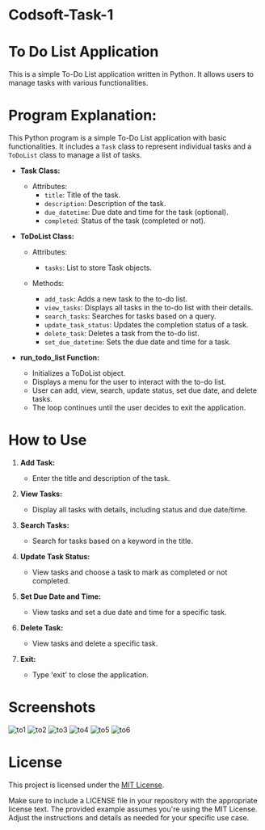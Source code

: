 # Codsoft-Task-1

# To Do List Application

This is a simple To-Do List application written in Python. It allows users to manage tasks with various functionalities.

# Program Explanation:

This Python program is a simple To-Do List application with basic functionalities. It includes a `Task` class to represent individual tasks and a `ToDoList` class to manage a list of tasks.

- **Task Class:**
  - Attributes:
    - `title`: Title of the task.
    - `description`: Description of the task.
    - `due_datetime`: Due date and time for the task (optional).
    - `completed`: Status of the task (completed or not).

- **ToDoList Class:**
  - Attributes:
    - `tasks`: List to store Task objects.

  - Methods:
    - `add_task`: Adds a new task to the to-do list.
    - `view_tasks`: Displays all tasks in the to-do list with their details.
    - `search_tasks`: Searches for tasks based on a query.
    - `update_task_status`: Updates the completion status of a task.
    - `delete_task`: Deletes a task from the to-do list.
    - `set_due_datetime`: Sets the due date and time for a task.

- **run_todo_list Function:**
  - Initializes a ToDoList object.
  - Displays a menu for the user to interact with the to-do list.
  - User can add, view, search, update status, set due date, and delete tasks.
  - The loop continues until the user decides to exit the application.


# How to Use

1. **Add Task:**
   - Enter the title and description of the task.

2. **View Tasks:**
   - Display all tasks with details, including status and due date/time.

3. **Search Tasks:**
   - Search for tasks based on a keyword in the title.

4. **Update Task Status:**
   - View tasks and choose a task to mark as completed or not completed.

5. **Set Due Date and Time:**
   - View tasks and set a due date and time for a specific task.

6. **Delete Task:**
   - View tasks and delete a specific task.

7. **Exit:**
   - Type 'exit' to close the application.

# Screenshots
![to1](https://github.com/Srivarthaniselvam/Codsoft-Task-1/assets/151417502/0cbd6e98-9573-4edc-9a3f-48ecdf8fc1e9)
![to2](https://github.com/Srivarthaniselvam/Codsoft-Task-1/assets/151417502/8b4b0dcb-9a9f-4843-aa8a-bf5e2d86d121)
![to3](https://github.com/Srivarthaniselvam/Codsoft-Task-1/assets/151417502/d9f2c0df-76b4-4478-95b3-c84fdab410e1)
![to4](https://github.com/Srivarthaniselvam/Codsoft-Task-1/assets/151417502/c4e3622b-abf0-49b8-b761-1e2a3edd2c9c)
![to5](https://github.com/Srivarthaniselvam/Codsoft-Task-1/assets/151417502/209b6eac-ff07-4f30-bc8c-947a47b7f608)
![to6](https://github.com/Srivarthaniselvam/Codsoft-Task-1/assets/151417502/e9d93be0-74cf-4c3e-bf8b-6d5f18ba17af)
# License

This project is licensed under the [MIT License](LICENSE).

Make sure to include a LICENSE file in your repository with the appropriate license text. The provided example assumes you're using the MIT License. Adjust the instructions and details as needed for your specific use case.
